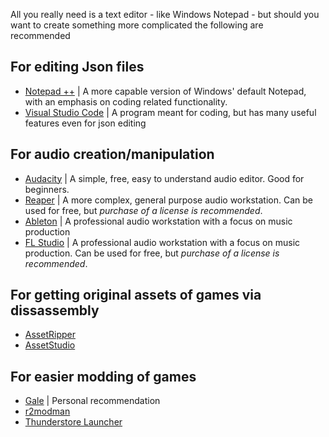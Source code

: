 All you really need is a text editor - like Windows Notepad - but should you want to create something more complicated the following are recommended

## For editing Json files
- [Notepad ++](https://notepad-plus-plus.org/) | A more capable version of Windows' default Notepad, with an emphasis on coding related functionality.
- [Visual Studio Code](https://code.visualstudio.com/) | A program meant for coding, but has many useful features even for json editing

## For audio creation/manipulation
- [Audacity](https://www.audacityteam.org/) | A simple, free, easy to understand audio editor. Good for beginners.
- [Reaper](https://www.reaper.fm/) | A more complex, general purpose audio workstation. Can be used for free, but *purchase of a license is recommended*.
- [Ableton](https://www.ableton.com/en/) | A professional audio workstation with a focus on music production
- [FL Studio](https://www.image-line.com/) | A professional audio workstation with a focus on music production. Can be used for free, but *purchase of a license is recommended*.

## For getting original assets of games via dissassembly
- [AssetRipper](https://github.com/AssetRipper/AssetRipper/releases)
- [AssetStudio](https://github.com/zhangjiequan/AssetStudio/releases)

## For easier modding of games
- [Gale](https://thunderstore.io/c/lethal-company/p/Kesomannen/GaleModManager/) | Personal recommendation
- [r2modman](https://thunderstore.io/c/lethal-company/p/ebkr/r2modman/)
- [Thunderstore Launcher](https://www.overwolf.com/app/thunderstore-thunderstore_mod_manager)